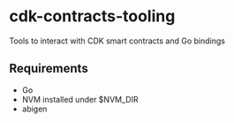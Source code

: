 # cdk-contracts-tooling

Tools to interact with CDK smart contracts and Go bindings

## Requirements

- Go
- NVM installed under $NVM_DIR
- abigen
